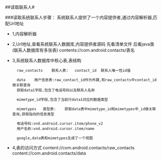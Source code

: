##读取联系人#


###读取系统联系人步骤：
系统联系人提供了一个内容提供者,通过内容解析器,匹配Url地址

- 1,内容解析器


- 2,Url地址,查看系统联系人数据库,内容提供者源码
先看清单文件
后看java类(联系人数据库有多张表)
contents://com.android.contacts/表名

- 3,系统联系人数据库中核心表,表结构


		raw_contacts	联系人表:	contact_id	联系人唯一性id值

		data	用户信息表:raw_contact_id作为外键,和raw_contacts中contact_id做关联查询
		获取data1字段,包含了电话号码以及联系人名称
		
		mimetype_id字段,包含了当前行data1对应的数据类型

		mimetypes	类型表:	获取data表中mimetype_id和mimetypes中_id做关联查询,获取指向的信息类型
		
		电话号码:vnd.android.cursor.item/phone_v2
		用户名称:vnd.android.cursor.item/name

		google,data表和mimetypes生成了一个视图

- 4,表的访问方式
		content://com.android.contacts/raw_contacts
		content://com.android.contacts/data
